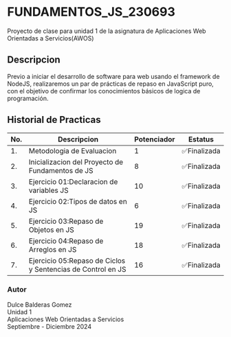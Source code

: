 # FUNDAMENTOS_JS_230693
Proyecto de clase para unidad 1 de la asignatura de Aplicaciones Web Orientadas a Servicios(AWOS)

## Descripcion

Previo a iniciar el desarrollo de software para web usando el framework de NodeJS, realizaremos un par de prácticas de repaso en JavaScript puro, con el objetivo de confirmar los conocimientos básicos de logica de programación.

## Historial de Practicas 
| No.|Descripcion|Potenciador|Estatus|
|--|--|--|--|
|1.|Metodologia de Evaluacion| 1 | ✅Finalizada|
|2.|Inicializacion del Proyecto de Fundamentos de JS | 8 | ✅Finalizada|
|3.|Ejercicio 01:Declaracion de variables JS | 10 |✅Finalizada|
|4.|Ejercicio 02:Tipos de datos en JS | 6 |✅Finalizada|
|5.|Ejercicio 03:Repaso de Objetos en JS | 19 |✅Finalizada|
|6.|Ejercicio 04:Repaso de Arreglos en JS | 18 |✅Finalizada|
|7.|Ejercicio 05:Repaso de Ciclos y Sentencias de Control en JS | 16 |✅Finalizada|

### Autor
Dulce Balderas Gomez <br>
Unidad 1 <br>
Aplicaciones Web Orientadas a Servicios <br>
Septiembre - Diciembre 2024
